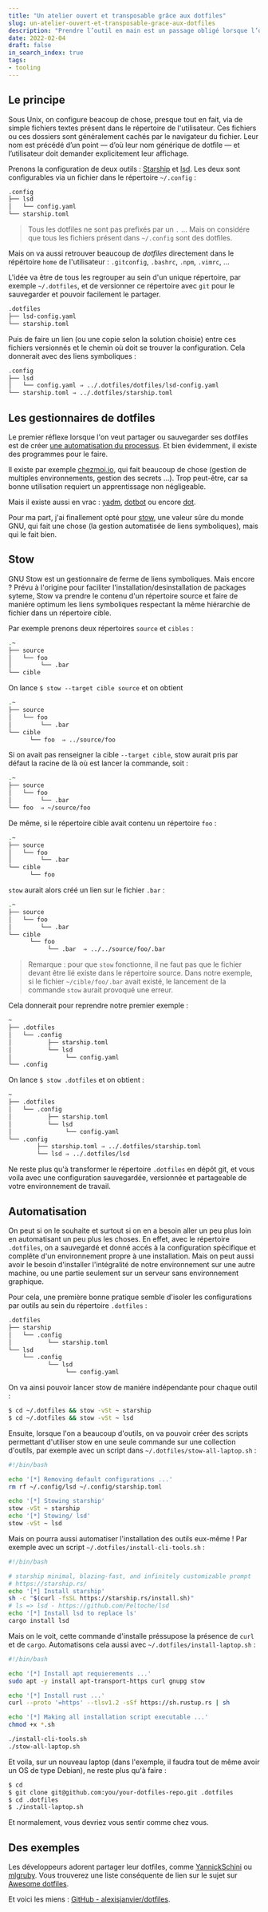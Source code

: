 ```yaml
---
title: "Un atelier ouvert et transposable grâce aux dotfiles"
slug: un-atelier-ouvert-et-transposable-grace-aux-dotfiles
description: "Prendre l’outil en main est un passage obligé lorsque l’on découvre la console. On va apprendre les clis usuelles et leurs options, faire des alias, en installer de nouvelles, les configurer, les associer via des scripts… L’un des avantages de notre métier, c’est que cette somme d’expériences de « mise à la main » de l’outil peut être persistée par la voie de de simples fichiers textes qui pourront être sauvegardés, répliqués et partagés : les dotfiles. Cependant, la gestion de ces fichiers implique quelques efforts sous peine de se retrouver dans sa chambre d’ado."
date: 2022-02-04
draft: false
in_search_index: true
tags:
- tooling
---
```




## Le principe

Sous Unix, on configure beacoup de chose, presque tout en fait, via de simple fichiers textes présent dans le répertoire de l'utilisateur. Ces fichiers ou ces dossiers sont généralement cachés par le navigateur du fichier. Leur nom est précédé d’un point — d’où leur nom générique de dotfile — et l’utilisateur doit demander explicitement leur affichage.

Prenons la configuration de deux outils : [Starship](https://starship.rs/) et [lsd](https://github.com/Peltoche/lsd). Les deux sont configurables via un fichier dans le répertoire `~/.config` :

```bash
.config
├── lsd
│   └── config.yaml
└── starship.toml
```

> Tous les dotfiles ne sont pas prefixés par un `.` ... Mais on considére que tous les fichiers présent dans `~/.config` sont des dotfiles.

Mais on va aussi retrouver beaucoup de *dotfiles* directement dans le répértoire `home` de l'utilisateur : `.gitconfig`, `.bashrc`, `.npm`, `.vimrc`, ...

L'idée va être de tous les regrouper au sein d'un unique répertoire, par exemple `~/.dotfiles`, et de versionner ce répertoire avec `git` pour le sauvegarder et pouvoir facilement le partager.

```bash
.dotfiles
├── lsd-config.yaml
└── starship.toml
```

Puis de faire un lien (ou une copie selon la solution choisie) entre ces fichiers versionnés et le chemin où doit se trouver la configuration. Cela donnerait avec des liens symboliques :

```bash
.config
├── lsd
│   └── config.yaml ⇒ ../.dotfiles/dotfiles/lsd-config.yaml
└── starship.toml ⇒ ../.dotfiles/starship.toml
```

## Les gestionnaires de dotfiles

Le premier réflexe lorsque l'on veut partager ou sauvegarder ses dotfiles est de créer [une automatisation du processus](https://www.freecodecamp.org/news/build-your-own-dotfiles-manager-from-scratch/). Et bien évidemment, il existe des programmes pour le faire.

Il existe par exemple [chezmoi.io](https://www.chezmoi.io/), qui fait beaucoup de chose (gestion de multiples environnements, gestion des secrets ...). Trop peut-être, car sa bonne utilisation requiert un apprentissage non négligeable.

Mais il existe aussi en vrac : [yadm](https://yadm.io/), [dotbot](https://github.com/anishathalye/dotbot) ou encore [dot](https://github.com/sds/dot).

Pour ma part, j'ai finallement opté pour [stow](2_craftsmanship/toolbox/software/stow.md), une valeur sûre du monde GNU, qui fait une chose (la gestion automatisée de liens symboliques), mais qui le fait bien.

## Stow

GNU Stow est un gestionnaire de ferme de liens symboliques. Mais encore ? Prévu à l'origine pour faciliter l'installation/desinstallation de packages syteme, Stow va prendre le contenu d'un répertoire source et faire de maniére optimum les liens symboliques respectant la même hiérarchie de fichier dans un répertoire cible. 

Par exemple prenons deux répertoires `source` et `cibles` :

```bash
.~
├── source
│   └── foo
│        └── .bar
└── cible
```

On lance `$ stow --target cible source` et on obtient

```bash
.~
├── source
│   └── foo
│        └── .bar
└── cible
      └── foo  ⇒ ../source/foo
```

Si on avait pas renseigner la cible `--target cible`, stow aurait pris par défaut la racine de là où est lancer la commande, soit :

```bash
.~
├── source
│   └── foo
│        └── .bar
└── foo  ⇒ ~/source/foo
```

De même, si le répertoire cible avait contenu un répertoire `foo` :

```bash
.~
├── source
│   └── foo
│        └── .bar
└── cible
      └── foo
```

`stow` aurait alors créé un lien sur le fichier `.bar` :

```bash
.~
├── source
│   └── foo
│        └── .bar
└── cible
      └── foo
	  	   └── .bar  ⇒ ../../source/foo/.bar
```

> Remarque : pour que `stow` fonctionne, il ne faut pas que le fichier devant être lié existe dans le répertoire source. Dans notre exemple, si le fichier `~/cible/foo/.bar` avait existé, le lancement de la commande `stow` aurait provoqué une erreur.

Cela donnerait pour reprendre notre premier exemple :

```bash
~
├── .dotfiles
│   └── .config
│          ├── starship.toml
│          └── lsd
│               └── config.yaml
└── .config
```

On lance `$ stow .dotfiles` et on obtient :

```bash
~
├── .dotfiles
│   └── .config
│          ├── starship.toml
│          └── lsd
│               └── config.yaml
└── .config
        ├── starship.toml ⇒ ../.dotfiles/starship.toml
        └── lsd ⇒ ../.dotfiles/lsd
```

Ne reste plus qu'à transformer le répertoire `.dotfiles` en dépôt git, et vous voila avec une configuration sauvegardée, versionnée et partageable de votre environnement de travail.

## Automatisation

On peut si on le souhaite et surtout si on en a besoin aller un peu plus loin en automatisant un peu plus les choses. En effet, avec le répertoire `.dotfiles`, on a sauvegardé et donné accés à la configuration spécifique et complête d'un environnement propre à une installation. Mais on peut aussi avoir le besoin d'installer l'intégralité de notre environnement sur une autre machine, ou une partie seulement sur un serveur sans environnement graphique.

Pour cela, une première bonne pratique semble d'isoler les configurations par outils au sein du répertoire `.dotfiles` :

```bash
.dotfiles
├── starship
│   └── .config
│          └── starship.toml
└── lsd
    └── .config
           └── lsd
                └── config.yaml
```

On va ainsi pouvoir lancer stow de maniére indépendante pour chaque outil :

```bash
$ cd ~/.dotfiles && stow -vSt ~ starship
$ cd ~/.dotfiles && stow -vSt ~ lsd
```

Ensuite, lorsque l'on a beaucoup d'outils, on va pouvoir créer des scripts permettant d'utiliser stow en une seule commande sur une collection d'outils, par exemple avec un script dans `~/.dotfiles/stow-all-laptop.sh` :

```bash
#!/bin/bash

echo '[*] Removing default configurations ...'
rm rf ~/.config/lsd ~/.config/starship.toml

echo '[*] Stowing starship'
stow -vSt ~ starship
echo '[*] Stowing/ lsd'
stow -vSt ~ lsd
```

Mais on pourra aussi automatiser l'installation des outils eux-même ! Par exemple avec un script `~/.dotfiles/install-cli-tools.sh` :

```bash
#!/bin/bash

# starship minimal, blazing-fast, and infinitely customizable prompt
# https://starship.rs/
echo '[*] Install starship'
sh -c "$(curl -fsSL https://starship.rs/install.sh)"
# ls => lsd - https://github.com/Peltoche/lsd
echo '[*] Install lsd to replace ls'
cargo install lsd
```

Mais on le voit, cette commande d'installe préssupose la présence de `curl` et de `cargo`. Automatisons cela aussi avec `~/.dotfiles/install-laptop.sh` :

```bash
#!/bin/bash

echo '[*] Install apt requierements ...'
sudo apt -y install apt-transport-https curl gnupg stow

echo '[*] Install rust ...'
curl --proto '=https' --tlsv1.2 -sSf https://sh.rustup.rs | sh

echo '[*] Making all installation script executable ...'
chmod +x *.sh

./install-cli-tools.sh
./stow-all-laptop.sh
```

Et voila, sur un nouveau laptop (dans l'exemple, il faudra tout de même avoir un OS de type Debian), ne reste plus qu'à faire :

```bash
$ cd
$ git clone git@github.com:you/your-dotfiles-repo.git .dotfiles
$ cd .dotfiles
$ ./install-laptop.sh
```

Et normalement, vous devriez vous sentir comme chez vous.

## Des exemples

Les développeurs adorent partager leur dotfiles, comme [YannickSchini](https://github.com/YannickSchini/dotfiles) ou [mlgruby](https://github.com/mlgruby/dotfile). Vous trouverez une liste conséquente de lien sur le sujet sur [Awesome dotfiles](https://project-awesome.org/webpro/awesome-dotfiles).

Et voici les miens : [GitHub - alexisjanvier/dotfiles](https://github.com/alexisjanvier/dotfiles).

